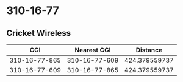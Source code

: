 # 310-16-77
## Cricket Wireless


| CGI | Nearest CGI | Distance |
|-----|-------------|----------|
| 310-16-77-865 | 310-16-77-609 | 424.379559737 |
| 310-16-77-609 | 310-16-77-865 | 424.379559737 |
